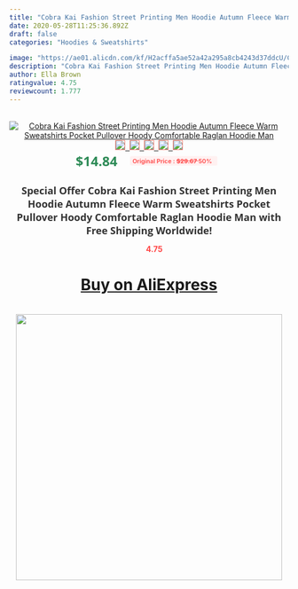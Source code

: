 ```yaml
---
title: "Cobra Kai Fashion Street Printing Men Hoodie Autumn Fleece Warm Sweatshirts Pocket Pullover Hoody Comfortable Raglan Hoodie Man"
date: 2020-05-28T11:25:36.892Z
draft: false
categories: "Hoodies & Sweatshirts"

image: "https://ae01.alicdn.com/kf/H2acffa5ae52a42a295a8cb4243d37ddcU/Cobra-Kai-Fashion-Street-Printing-Men-Hoodie-Autumn-Fleece-Warm-Sweatshirts-Pocket-Pullover-Hoody-Comfortable-Raglan.jpg"
description: "Cobra Kai Fashion Street Printing Men Hoodie Autumn Fleece Warm Sweatshirts Pocket Pullover Hoody Comfortable Raglan Hoodie Man"
author: Ella Brown
ratingvalue: 4.75
reviewcount: 1.777
---
```

<br>
<div style="text-align: center;">
<a href="https://s.click.aliexpress.com/e/_AqJgah" target="_blank" rel="nofollow noopener noreferrer"><img alt="Cobra Kai Fashion Street Printing Men Hoodie Autumn Fleece Warm Sweatshirts Pocket Pullover Hoody Comfortable Raglan Hoodie Man" class="magnifier-image" src="https://ae01.alicdn.com/kf/H2acffa5ae52a42a295a8cb4243d37ddcU/Cobra-Kai-Fashion-Street-Printing-Men-Hoodie-Autumn-Fleece-Warm-Sweatshirts-Pocket-Pullover-Hoody-Comfortable-Raglan.jpg_640x640.jpg">
<br>
<img style="border:1px solid salmon" src="https://ae01.alicdn.com/kf/H2acffa5ae52a42a295a8cb4243d37ddcU/Cobra-Kai-Fashion-Street-Printing-Men-Hoodie-Autumn-Fleece-Warm-Sweatshirts-Pocket-Pullover-Hoody-Comfortable-Raglan.jpg_120x120.jpg">&nbsp;&nbsp;<img style="border:1px solid salmon" src="https://ae01.alicdn.com/kf/Haea7e377009c420aa8bea6895b840b605/Cobra-Kai-Fashion-Street-Printing-Men-Hoodie-Autumn-Fleece-Warm-Sweatshirts-Pocket-Pullover-Hoody-Comfortable-Raglan.jpg_120x120.jpg">&nbsp;&nbsp;<img style="border:1px solid salmon" src="https://ae01.alicdn.com/kf/H1bc236933751415aaaeeacedc4130c49q/Cobra-Kai-Fashion-Street-Printing-Men-Hoodie-Autumn-Fleece-Warm-Sweatshirts-Pocket-Pullover-Hoody-Comfortable-Raglan.jpg_120x120.jpg">&nbsp;&nbsp;<img style="border:1px solid salmon" src="https://ae01.alicdn.com/kf/Hb868fce41ce04af38f1ac99e2acaae66E/Cobra-Kai-Fashion-Street-Printing-Men-Hoodie-Autumn-Fleece-Warm-Sweatshirts-Pocket-Pullover-Hoody-Comfortable-Raglan.jpg_120x120.jpg">&nbsp;&nbsp;<img style="border:1px solid salmon" src="https://ae01.alicdn.com/kf/H9c08bb4ebb2c46858735a15f826bc567o/Cobra-Kai-Fashion-Street-Printing-Men-Hoodie-Autumn-Fleece-Warm-Sweatshirts-Pocket-Pullover-Hoody-Comfortable-Raglan.jpg_120x120.jpg"></a></div><br0>
<div style="text-align: center;"><span style="background-color: white; border: 0px; box-sizing: border-box; color: seagreen; display: inline-block; font-family: &quot;open sans&quot; , &quot;arial&quot; , &quot;helvetica&quot; , sans-serif , &quot;heiti&quot;; font-size: 24px; font-stretch: inherit; font-weight: 700; line-height: inherit; margin: 0px 10px 0px 0px; padding: 0px; vertical-align: middle;">$14.84 </span>
<span style="background: rgb(255 , 241 , 241); border-radius: 3px; border: 0px; box-sizing: border-box; color: #ff4747; display: inline-block; font-family: inherit; font-size: 12px; font-stretch: inherit; font-style: inherit; font-variant: inherit; font-weight: 600; line-height: inherit; margin: 0px; padding: 2px 5px; transform: scale(0.9); vertical-align: middle;">Original Price : <b style="text-decoration: line-through;">$29.67 </b> 50%&nbsp;&nbsp;</span></div>
<h1 style="color: #333333; display: inline-block; font-family: &quot;open sans&quot; , &quot;arial&quot; , &quot;helvetica&quot; , sans-serif , &quot;heiti&quot;; font-size: 18px; font-stretch: inherit; font-weight: 700; text-align: center;">Special Offer Cobra Kai Fashion Street Printing Men Hoodie Autumn Fleece Warm Sweatshirts Pocket Pullover Hoody Comfortable Raglan Hoodie Man with Free Shipping Worldwide!</h1>
<div style="color: #ff4747; text-align: center;">
<img src="https://4.bp.blogspot.com/-M0ZcTcb-5uY/XleCXlxnR4I/AAAAAAAAAEc/OrjgMkXV1oMQFaCRZj5HQwOCBcu3w1FegCPcBGAYYCw/s1600/star.png" style="height: 15px;">&nbsp;<b>4.75</b></div>
<div class="button_cont" align="center"><a class="buynow_a" href="https://s.click.aliexpress.com/e/_AqJgah" target="_blank" rel="nofollow noopener noreferrer"><H1>Buy on AliExpress</H1></a></div><br>
<div class="separator" style="clear: both; text-align: center;">
<img src="https://lh3.googleusercontent.com/-pTy5HemUv9M/XlePHvY0dAI/AAAAAAAAAE4/0nX5iRUoIWY8eMW9Dpxeirr157OZliDIgCLcBGAsYHQ/s1600/badge.gif" width="480">
</div>
